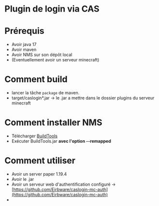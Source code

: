 # Plugin de login via CAS

# Prérequis
- Avoir java 17
- Avoir maven
- Avoir NMS sur son dépôt local
- (Eventuellement avoir un serveur minecraft)

# Comment build
- lancer la tâche `package` de maven.
- target/caslogin*.jar -> le .jar a mettre dans le dossier plugins du serveur minecraft

# Comment installer NMS
- Télécharger [BuildTools](https://www.spigotmc.org/wiki/buildtools/)
- Exécuter BuildTools.jar **avec l'option --remapped**

# Comment utiliser
- Avoir un server paper 1.19.4
- Avoir le .jar
- Avoir un serveur web d'authentification configuré -> [https://github.com/Eirbware/caslogin-mc-auth](https://github.com/Eirbware/caslogin-mc-auth)
- 